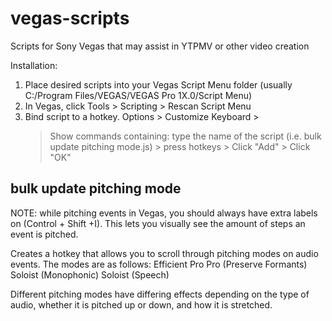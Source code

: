 # vegas-scripts
Scripts for Sony Vegas that may assist in YTPMV or other video creation

Installation:
   1. Place desired scripts into your Vegas Script Menu folder (usually C:/Program Files/VEGAS/VEGAS Pro 1X.0/Script Menu)
   2. In Vegas, click Tools > Scripting > Rescan Script Menu
   3. Bind script to a hotkey. Options > Customize Keyboard >
       > Show commands containing: type the name of the script (i.e. bulk update pitching mode.js) >
       > press hotkeys > Click "Add" > Click "OK"
	   
	   
## bulk update pitching mode
   NOTE: while pitching events in Vegas, you should always have extra labels on (Control + Shift +I). This lets you visually see the amount of steps an event is pitched. 
   
   Creates a hotkey that allows you to scroll through pitching modes on audio events.
   The modes are as follows:
    Efficient
	Pro
	Pro (Preserve Formants)
	Soloist (Monophonic)
	Soloist (Speech)
	
   Different pitching modes have differing effects depending on the type of audio, whether it is pitched up or down, and how it is stretched.